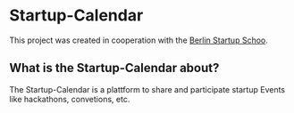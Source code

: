 # Startup-Calendar

This project was created in cooperation with the [Berlin Startup Schoo](https://de.berlinstartupschool.com/).

## What is the Startup-Calendar about?

The Startup-Calendar is a plattform to share and participate startup Events like hackathons, convetions, etc.
